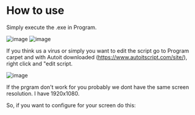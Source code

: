 # How to use
Simply execute the .exe in Program.

![image](https://user-images.githubusercontent.com/57575090/114625507-a453d000-9cb2-11eb-9421-3dbb9402d8f0.png)
![image](https://user-images.githubusercontent.com/57575090/114625557-b6ce0980-9cb2-11eb-9a15-f458f9ecb728.png)

If you think us a virus or simply you want to edit the script go to Program carpet and with Autoit downloaded (https://www.autoitscript.com/site/), right click and "edit script.

![image](https://user-images.githubusercontent.com/57575090/114625720-fbf23b80-9cb2-11eb-9fc1-eca5c795642b.png)

If the prgram don't work for you probably we dont have the same screen resolution.
I have 1920x1080.

So, if you want to configure for your screen do this:

